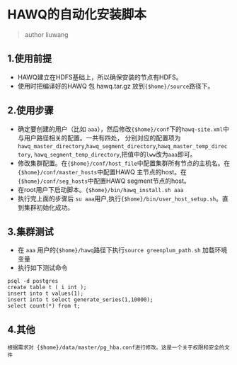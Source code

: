# HAWQ的自动化安装脚本
> author liuwang
## 1.使用前提
 - HAWQ建立在HDFS基础上，所以确保安装的节点有HDFS。
 - 使用时把编译好的HAWQ 包 hawq.tar.gz 放到`{$home}/source`路径下。
## 2.使用步骤
 - 确定要创建的用户（比如 `aaa`），然后修改`{$home}/conf`下的`hawq-site.xml`中与用户路径相关的配置。一共有四处，
分别对应的配置项为 `hawq_master_directory`,`hawq_segment_directory`,`hawq_master_temp_directory`,
`hawq_segment_temp_directory`,把值中的`lww`改为`aaa`即可。
 - 修改集群配置。在`{$home}/conf/host_file`中配置集群所有节点的主机名。在`{$home}/conf/master_hosts`中配置HAWQ
主节点的host。在`{$home}/conf/seg_hosts`中配置HAWQ segment节点的host。
 - 在root用户下启动脚本。`{$home}/bin/hawq_install.sh aaa`
 - 执行完上面的步骤后 `su aaa`用户,执行`{$home}/bin/user_host_setup.sh`。直到集群初始化成功。
## 3.集群测试
 - 在 `aaa` 用户的`{$home}/hawq`路径下执行`source greenplum_path.sh` 加载环境变量
 - 执行如下测试命令
```
psql -d postgres
create table t ( i int );
insert into t values(1);
insert into t select generate_series(1,10000);
select count(*) from t;
```

## 4.其他
```
根据需求对 {$home}/data/master/pg_hba.conf进行修改。这是一个关于权限和安全的文件 
```
